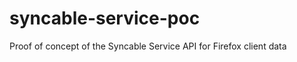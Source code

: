 syncable-service-poc
====================

Proof of concept of the Syncable Service API for Firefox client data
